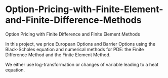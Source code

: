 # Option-Pricing-with-Finite-Element-and-Finite-Difference-Methods
Option Pricing with Finite Difference and Finite Element Methods

In this project, we price European Options and Barrier Options using the Black-Scholes equation and numerical methods for PDE:
the Finite Difference Method and the Finite Element Method.

We either use log-transformation or changes of variable leading to a heat equation. 
